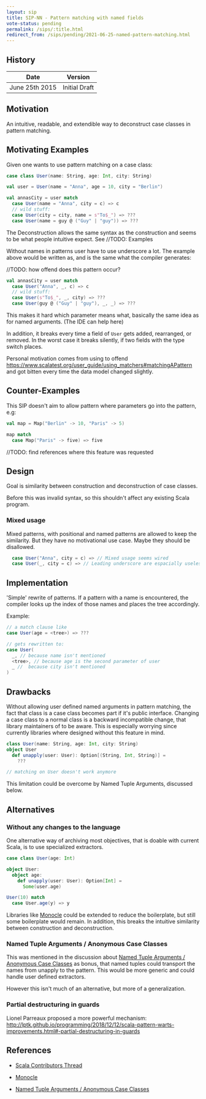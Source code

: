 ```yaml
---
layout: sip
title: SIP-NN - Pattern matching with named fields
vote-status: pending
permalink: /sips/:title.html
redirect_from: /sips/pending/2021-06-25-named-pattern-matching.html
---
```


## History

| Date           | Version       |
|----------------|---------------|
| June 25th 2015 | Initial Draft |

## Motivation

An intuitive, readable, and extendible way to deconstruct case classes in pattern matching.

## Motivating Examples

Given one wants to use pattern matching on a case class:

```scala
case class User(name: String, age: Int, city: String)

val user = User(name = "Anna", age = 10, city = "Berlin")

val annasCity = user match
  case User(name = "Anna", city = c) => c
  // wild stuff:
  case User(city = city, name = s"To$_") => ???
  case User(name = guy @ ("Guy" | "guy")) => ???
```

The Deconstruction allows the same syntax as the construction and seems to be what people intuitive expect. See //TODO: Examples

Without names in patterns user have to use underscore a lot. The example above would be written as, and is the same what the compiler generates:

//TODO: how offend does this pattern occur?

```scala
val annasCity = user match
  case User("Anna", _, c) => c
  // wild stuff:
  case User(s"To$_", _, city) => ???
  case User(guy @ ("Guy" | "guy"), _, _) => ???
```

This makes it hard which parameter means what, basically the same idea as for named arguments. (The IDE can help here)

In addition, it breaks every time a field of `User` gets added, rearranged, or removed.
In the worst case it breaks silently, if two fields with the type switch places.

Personal motivation comes from using to offend https://www.scalatest.org/user_guide/using_matchers#matchingAPattern
and got bitten every time the data model changed slightly.

## Counter-Examples

This SIP doesn't aim to allow pattern where parameters go into the pattern, e.g:

```scala
val map = Map("Berlin" -> 10, "Paris" -> 5)

map match
  case Map("Paris" -> five) => five
```

//TODO: find references where this feature was requested

## Design

Goal is similarity between construction and deconstruction of case classes.

Before this was invalid syntax, so this shouldn't affect any existing Scala program.

### Mixed usage

Mixed patterns, with positional and named patterns are allowed to keep the similarity.
But they have no motivational use case. Maybe they should be disallowed.

```scala
  case User("Anna", city = c) => // Mixed usage seems wired
  case User(_, city = c) => // Leading underscore are espacially useless
```

## Implementation


'Simple' rewrite of patterns. If a pattern with a name is encountered, the compiler looks up the index of those names and places the tree accordingly.

Example:

```scala
// a match clause like
case User(age = <tree>) => ???

// gets rewritten to:
case User(
  _, // because name isn't mentioned
  <tree>, // because age is the second parameter of user
  _ //  because city isn't mentioned
)
```

## Drawbacks

Without allowing user defined named arguments in pattern matching, the fact that class is a case class becomes part if it's public interface. Changing a case class to a normal class is a backward incompatible change, that library maintainers of to be aware. This is especially worrying since currently libraries where designed without this feature in mind.

```scala
class User(name: String, age: Int, city: String)
object User
  def unapply(user: User): Option[(String, Int, String)] =
    ???

// matching on User doesn't work anymore
```

This limitation could be overcome by Named Tuple Arguments, discussed below.

## Alternatives

### Without any changes to the language

One alternative way of archiving most objectives, that is doable with current Scala, is to use specialized extractors.

```scala
case class User(age: Int)

object User:
  object age:
    def unapply(user: User): Option[Int] =
      Some(user.age)

User(10) match
  case User.age(y) => y
```

Libraries like [Monocle][monocle] could be extended to reduce the boilerplate, but still some boilerplate would remain.
In addition, this breaks the intuitive similarity between construction and deconstruction.

### Named Tuple Arguments / Anonymous Case Classes

This was mentioned in the discussion about [Named Tuple Arguments / Anonymous Case Classes][named-tuple] as bonus, that named tuples could transport the names from unapply to the pattern. 
This would be more generic and could handle user defined extractors.

However this isn't much of an alternative, but more of a generalization.

### Partial destructuring in guards

Lionel Parreaux proposed a more powerful mechanism:
http://lptk.github.io/programming/2018/12/12/scala-pattern-warts-improvements.html#-partial-destructuring-in-guards


## References

* [Scala Contributors Thread][contributors-thread]

* [Monocle][monocle]
* [Named Tuple Arguments / Anonymous Case Classes][named-tuple]

[monocle]: https://www.optics.dev/Monocle/ "Monocle"
[named-tuple]: https://contributors.scala-lang.org/t/named-tuple-arguments-anonymous-case-classes/4352 
[contributors-thread]: https://contributors.scala-lang.org/t/pattern-matching-with-named-fields/1829/20 "Scala Contributors thread"
